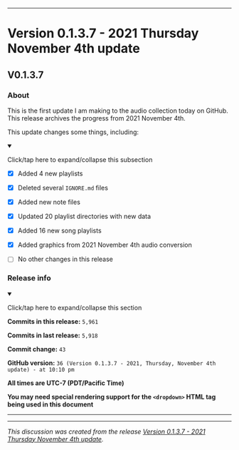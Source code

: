 
***

# Version 0.1.3.7 - 2021 Thursday November 4th update

## V0.1.3.7

### About

This is the first update I am making to the audio collection today on GitHub. This release archives the progress from 2021 November  4th.

This update changes some things, including:

<details open><summary><p>Click/tap here to expand/collapse this subsection</p></summary>

- [x] Added 4 new playlists

- [x] Deleted several `IGNORE.md` files

- [x] Added new note files

- [x] Updated 20 playlist directories with new data

- [x] Added 16 new song playlists

- [x] Added graphics from 2021 November 4th audio conversion

- [ ] No other changes in this release

</details>

### Release info

<details open><summary><p>Click/tap here to expand/collapse this section</p></summary>

**Commits in this release:** `5,961`

**Commits in last release:** `5,918`

**Commit change:** `43`

**GitHub version:** `36 (Version 0.1.3.7 - 2021, Thursday, November 4th update) - at 10:10 pm`

**All times are UTC-7 (PDT/Pacific Time)**

**You may need special rendering support for the `<dropdown>` HTML tag being used in this document**

</details>

***


<hr /><em>This discussion was created from the release <a href='https://github.com/seanpm2001/SeansAudioDB/releases/tag/V0.1.3.7'>Version 0.1.3.7 - 2021 Thursday November 4th update</a>.</em>
